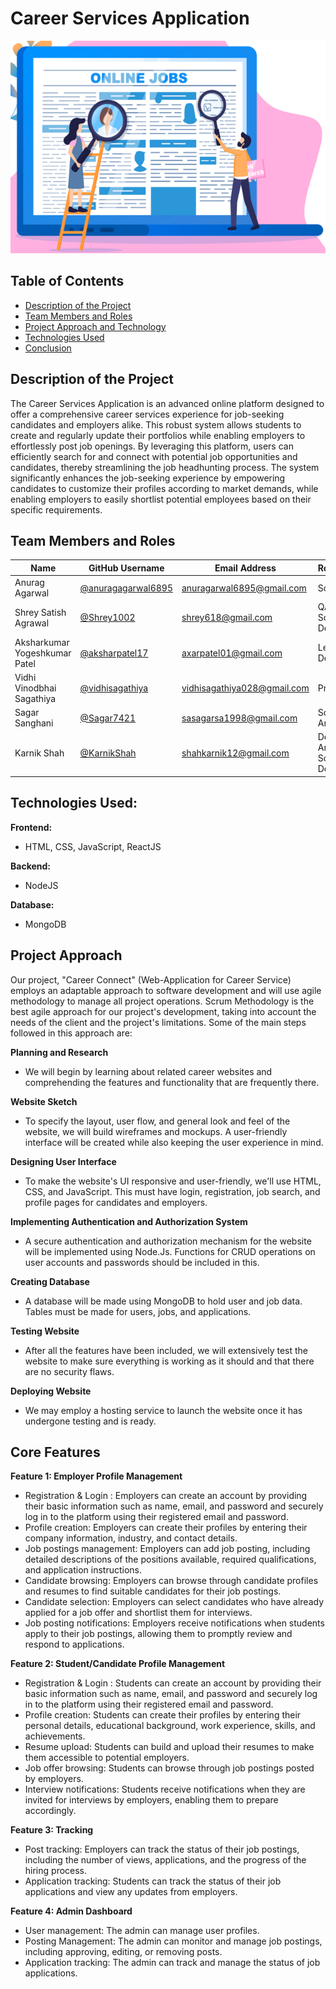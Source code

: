  # Career Services Application

<p align="center">
  <img width="550" height="340" src="./ONLINE-JOB-SEARCH-1024x512.png">
</p>

## Table of Contents
<!--ts-->
   * [Description of the Project](#description-of-the-project)
   * [Team Members and Roles](#team-members-and-roles)
   * [Project Approach and Technology](#project-approach-and-technology)
   * [Technologies Used](#technologies-used)
   * [Conclusion](#conclusion)


## Description of the Project

The Career Services Application is an advanced online platform designed to offer a comprehensive career services experience for job-seeking candidates and employers alike. This robust system allows students to create and regularly update their portfolios while enabling employers to effortlessly post job openings. By leveraging this platform, users can efficiently search for and connect with potential job opportunities and candidates, thereby streamlining the job headhunting process. The system significantly enhances the job-seeking experience by empowering candidates to customize their profiles according to market demands, while enabling employers to easily shortlist potential employees based on their specific requirements.


## Team Members and Roles

| Name                        | GitHub Username             | Email Address               | Role/Strengths        |
|-----------------------------|-----------------------------|-----------------------------|-----------------------|
| Anurag Agarwal               | [@anuragagarwal6895][1]     | anuragarwal6895@gmail.com   |    Scrum Master                   |
| Shrey Satish Agrawal        | [@Shrey1002][2]             | shrey618@gmail.com          |      QA Analyst/ Software Developer                |
| Aksharkumar Yogeshkumar Patel | [@aksharpatel17][3]        | axarpatel01@gmail.com       |          Lead Software Developer             |
| Vidhi Vinodbhai Sagathiya   | [@vidhisagathiya][4]        | vidhisagathiya028@gmail.com | Product Owner                     |
| Sagar Sanghani              | [@Sagar7421][5]             | sasagarsa1998@gmail.com     |   Software Architect                    |
| Karnik Shah                 | [@KarnikShah][6]            | shahkarnik12@gmail.com      | Design Analyst/ Software Developer |

[1]: https://github.com/anuragagarwal6895
[2]: https://github.com/Shrey1002
[3]: https://github.com/aksharpatel17
[4]: https://github.com/vidhisagathiya
[5]: https://github.com/Sagar7421
[6]: https://github.com/KarnikShah

## Technologies Used:

**Frontend:**

- HTML, CSS, JavaScript, ReactJS

**Backend:**

- NodeJS

**Database:**

- MongoDB

## Project Approach

Our project, "Career Connect" (Web-Application for Career Service) employs an adaptable approach to software development and will use agile methodology to manage all project operations. Scrum Methodology is the best agile approach for our project's development, taking into account the needs of the client and the project's limitations. Some of the main steps followed in this approach are:

**Planning and Research**

- We will begin by learning about related career websites and comprehending the features and functionality that are frequently there.

**Website Sketch**

- To specify the layout, user flow, and general look and feel of the website, we will build wireframes and mockups. A user-friendly interface will be created while also keeping the user experience in mind.

**Designing User Interface**

- To make the website's UI responsive and user-friendly, we'll use HTML, CSS, and JavaScript. This must have login, registration, job search, and profile pages for candidates and employers.

**Implementing Authentication and Authorization System**

- A secure authentication and authorization mechanism for the website will be implemented using Node.Js. Functions for CRUD operations on user accounts and passwords should be included in this.

**Creating Database**

- A database will be made using MongoDB to hold user and job data. Tables must be made for users, jobs, and applications.

**Testing Website**

- After all the features have been included, we will extensively test the website to make sure everything is working as it should and that there are no security flaws.

**Deploying Website**

- We may employ a hosting service to launch the website once it has undergone testing and is ready.


## Core Features

**Feature 1: Employer Profile Management**

- Registration & Login : Employers can create an account by providing their basic information such as name, email, and password and securely log in to the platform using their registered email and password.
- Profile creation: Employers can create their profiles by entering their company information, industry, and contact details.
- Job postings management: Employers can add job posting, including detailed descriptions of the positions available, required qualifications, and application instructions.
- Candidate browsing: Employers can browse through candidate profiles and resumes to find suitable candidates for their job postings.
- Candidate selection: Employers can select candidates who have already applied for a job offer and shortlist them for interviews.
- Job posting notifications: Employers receive notifications when students apply to their job postings, allowing them to promptly review and respond to applications.

**Feature 2: Student/Candidate Profile Management**

- Registration & Login : Students can create an account by providing their basic information such as name, email, and password and securely log in to the platform using their registered email and password.
- Profile creation: Students can create their profiles by entering their personal details, educational background, work experience, skills, and achievements.
- Resume upload: Students can build and upload their resumes to make them accessible to potential employers.
- Job offer browsing: Students can browse through job postings posted by employers.
- Interview notifications: Students receive notifications when they are invited for interviews by employers, enabling them to prepare accordingly.

**Feature 3: Tracking**

- Post tracking: Employers can track the status of their job postings, including the number of views, applications, and the progress of the hiring process.
- Application tracking: Students can track the status of their job applications and view any updates from employers.

**Feature 4: Admin Dashboard**

- User management: The admin can manage user profiles.
- Posting Management: The admin can monitor and manage job postings, including approving, editing, or removing posts.
- Application tracking: The admin can track and manage the status of job applications.

